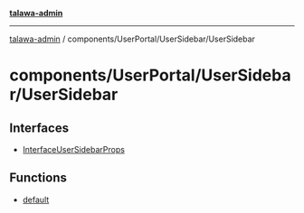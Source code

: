[**talawa-admin**](../../../../README.md)

***

[talawa-admin](../../../../modules.md) / components/UserPortal/UserSidebar/UserSidebar

# components/UserPortal/UserSidebar/UserSidebar

## Interfaces

- [InterfaceUserSidebarProps](interfaces/InterfaceUserSidebarProps.md)

## Functions

- [default](functions/default.md)
